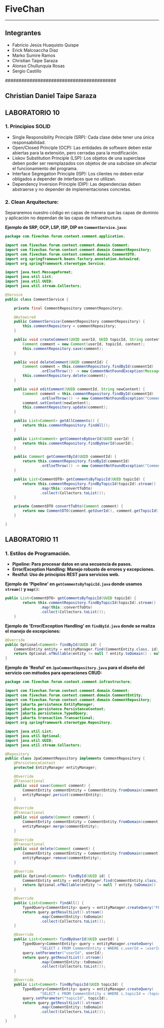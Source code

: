 # FiveChan
___

## Integrantes
- Fabricio Jesús Huaquisto Quispe
- Erick Malcoaccha Diaz
- Marko Sumire Ramos
- Christian Taipe Saraza
- Alonso Chullunquia Rosas
- Sergio Castillo



#########################################
## Christian Daniel Taipe Saraza
## LABORATORIO 10
### 1. Principios SOLID
- Single Responsibility Principle (SRP): Cada clase 
debe tener una única responsabilidad.
- Open/Closed Principle (OCP): Las entidades de software deben estar abiertas para 
la extensión, pero cerradas para la modificación.
- Liskov Substitution Principle (LSP): Los objetos de una superclase 
deben poder ser reemplazados con objetos de una subclase sin afectar el funcionamiento del programa.
- Interface Segregation Principle (ISP): Los clientes no deben estar 
obligados a depender de interfaces que no utilizan.
- Dependency Inversion Principle (DIP): Las dependencias deben 
abstraerse y no depender de implementaciones concretas.

### 2. Clean Arquitecture:
Separaremos nuestro código en capas de manera que las capas de dominio y aplicación 
no dependan de las capas de infraestructura.


**Ejemplo de SRP, OCP, LSP, ISP, DIP en `CommentService.java`:**
```java
package com.fivechan.forum.context.comment.application;

import com.fivechan.forum.context.comment.domain.Comment;
import com.fivechan.forum.context.comment.domain.CommentRepository;
import com.fivechan.forum.context.comment.domain.CommentDTO;
import org.springframework.beans.factory.annotation.Autowired;
import org.springframework.stereotype.Service;

import java.text.MessageFormat;
import java.util.List;
import java.util.UUID;
import java.util.stream.Collectors;

@Service
public class CommentService {

    private final CommentRepository commentRepository;

    @Autowired
    public CommentService(CommentRepository commentRepository) {
        this.commentRepository = commentRepository;
    }

    public void createComment(UUID userId, UUID topicId, String content) {
        Comment comment = new Comment(userId, topicId, content);
        this.commentRepository.save(comment);
    }

    public void deleteComment(UUID commentId) {
        Comment comment = this.commentRepository.findById(commentId)
                .orElseThrow(() -> new CommentNotFoundException(MessageFormat.format("Comment not found with id: {0}", commentId)));
        this.commentRepository.delete(comment);
    }

    public void editComment(UUID commentId, String newContent) {
        Comment comment = this.commentRepository.findById(commentId)
                .orElseThrow(() -> new CommentNotFoundException("Comment not found with id: " + commentId));
        comment.setContent(newContent);
        this.commentRepository.update(comment);
    }

    public List<Comment> getAllComments() {
        return this.commentRepository.findAll();
    }

    public List<Comment> getCommentsByUserId(UUID userId) {
        return this.commentRepository.findByUserId(userId);
    }

    public Comment getCommentById(UUID commentId) {
        return this.commentRepository.findById(commentId)
                .orElseThrow(() -> new CommentNotFoundException("Comment not found with id: " + commentId));
    }

    public List<CommentDTO> getCommentsByTopicId(UUID topicId) {
        return this.commentRepository.findByTopicId(topicId).stream()
                .map(this::convertToDto)
                .collect(Collectors.toList());
    }

    private CommentDTO convertToDto(Comment comment) {
        return new CommentDTO(comment.getUserId(), comment.getTopicId(), comment.getContent());
    }

}
```
## LABORATORIO 11
### 1. Estilos de Programación.
- **Pipeline: Para procesar datos en una secuencia de pasos.**
- **Error/Exception Handling: Manejo robusto de errores y excepciones.**
- **Restful: Uso de principios REST para servicios web.**

**Ejemplo de 'Pipeline' en `getCommentsByTopicId.java` donde usamos `stream()` y `map()`:**
```java
public List<CommentDTO> getCommentsByTopicId(UUID topicId) {
        return this.commentRepository.findByTopicId(topicId).stream()
                .map(this::convertToDto)
                .collect(Collectors.toList());
    }
```
**Ejemplo de 'Error/Exception Handling' en `findById.java` donde se realiza el manejo de excepciones:**
```java
@Override
public Optional<Comment> findById(UUID id) {
    CommentEntity entity = entityManager.find(CommentEntity.class, id);
    return Optional.ofNullable(entity != null ? entity.toDomain() : null);
}
```
**Ejemplo de 'Resful' en `JpaCommentRepository.java` para el diseño del servicio con métodos para operaciones CRUD:**
```java
package com.fivechan.forum.context.comment.infrastructure;

import com.fivechan.forum.context.comment.domain.Comment;
import com.fivechan.forum.context.comment.domain.CommentEntity;
import com.fivechan.forum.context.comment.domain.CommentRepository;
import jakarta.persistence.EntityManager;
import jakarta.persistence.PersistenceContext;
import jakarta.persistence.TypedQuery;
import jakarta.transaction.Transactional;
import org.springframework.stereotype.Repository;

import java.util.List;
import java.util.Optional;
import java.util.UUID;
import java.util.stream.Collectors;

@Repository
public class JpaCommentRepository implements CommentRepository {
    @PersistenceContext
    protected EntityManager entityManager;

    @Override
    @Transactional
    public void save(Comment comment) {
        CommentEntity commentEntity = CommentEntity.fromDomain(comment);
        entityManager.persist(commentEntity);
    }

    @Override
    @Transactional
    public void update(Comment comment) {
        CommentEntity commentEntity = CommentEntity.fromDomain(comment);
        entityManager.merge(commentEntity);
    }

    @Override
    @Transactional
    public void delete(Comment comment) {
        CommentEntity commentEntity = CommentEntity.fromDomain(comment);
        entityManager.remove(commentEntity);
    }

    @Override
    public Optional<Comment> findById(UUID id) {
        CommentEntity entity = entityManager.find(CommentEntity.class, id);
        return Optional.ofNullable(entity != null ? entity.toDomain() : null);
    }

    @Override
    public List<Comment> findAll() {
        TypedQuery<CommentEntity> query = entityManager.createQuery("FROM CommentEntity", CommentEntity.class);
        return query.getResultList().stream()
                .map(CommentEntity::toDomain)
                .collect(Collectors.toList());
    }

    @Override
    public List<Comment> findByUserId(UUID userId) {
        TypedQuery<CommentEntity> query = entityManager.createQuery(
                "SELECT c FROM CommentEntity c WHERE c.userId = :userId", CommentEntity.class);
        query.setParameter("userId", userId);
        return query.getResultList().stream()
                .map(CommentEntity::toDomain)
                .collect(Collectors.toList());
    }

    @Override
    public List<Comment> findByTopicId(UUID topicId) {
        TypedQuery<CommentEntity> query = entityManager.createQuery(
                "SELECT c FROM CommentEntity c WHERE c.topicId = :topicId", CommentEntity.class);
        query.setParameter("topicId", topicId);
        return query.getResultList().stream()
                .map(CommentEntity::toDomain)
                .collect(Collectors.toList());
    }
}

```

